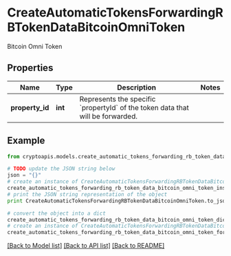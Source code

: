 # CreateAutomaticTokensForwardingRBTokenDataBitcoinOmniToken

Bitcoin Omni Token

## Properties
Name | Type | Description | Notes
------------ | ------------- | ------------- | -------------
**property_id** | **int** | Represents the specific &#x60;propertyId&#x60; of the token data that will be forwarded. | 

## Example

```python
from cryptoapis.models.create_automatic_tokens_forwarding_rb_token_data_bitcoin_omni_token import CreateAutomaticTokensForwardingRBTokenDataBitcoinOmniToken

# TODO update the JSON string below
json = "{}"
# create an instance of CreateAutomaticTokensForwardingRBTokenDataBitcoinOmniToken from a JSON string
create_automatic_tokens_forwarding_rb_token_data_bitcoin_omni_token_instance = CreateAutomaticTokensForwardingRBTokenDataBitcoinOmniToken.from_json(json)
# print the JSON string representation of the object
print CreateAutomaticTokensForwardingRBTokenDataBitcoinOmniToken.to_json()

# convert the object into a dict
create_automatic_tokens_forwarding_rb_token_data_bitcoin_omni_token_dict = create_automatic_tokens_forwarding_rb_token_data_bitcoin_omni_token_instance.to_dict()
# create an instance of CreateAutomaticTokensForwardingRBTokenDataBitcoinOmniToken from a dict
create_automatic_tokens_forwarding_rb_token_data_bitcoin_omni_token_form_dict = create_automatic_tokens_forwarding_rb_token_data_bitcoin_omni_token.from_dict(create_automatic_tokens_forwarding_rb_token_data_bitcoin_omni_token_dict)
```
[[Back to Model list]](../README.md#documentation-for-models) [[Back to API list]](../README.md#documentation-for-api-endpoints) [[Back to README]](../README.md)


